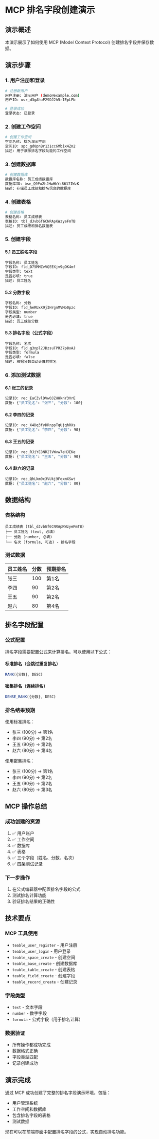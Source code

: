 # MCP 排名字段创建演示

## 演示概述

本演示展示了如何使用 MCP (Model Context Protocol) 创建排名字段并保存数据。

## 演示步骤

### 1. 用户注册和登录
```bash
# 注册新用户
用户注册: 演示用户 (demo@example.com)
用户ID: usr_d3gAhuP29DJ2h5rIEpLFb

# 登录成功
登录状态: 已登录
```

### 2. 创建工作空间
```bash
# 创建工作空间
空间名称: 排名演示空间
空间ID: spc_gd0pnBr131cc6Mbix4Zn2
描述: 用于演示排名字段功能的工作空间
```

### 3. 创建数据库
```bash
# 创建数据库
数据库名称: 员工成绩数据库
数据库ID: bse_Q9Po2hJHwHhYs8617IWzK
描述: 存储员工成绩和排名信息的数据库
```

### 4. 创建表格
```bash
# 创建表格
表格名称: 员工成绩表
表格ID: tbl_dJvbGf6CNRApKWzyeFmTB
描述: 员工成绩和排名数据表
```

### 5. 创建字段

#### 5.1 员工姓名字段
```bash
字段名称: 员工姓名
字段ID: fld_D75MMZvVQEEXjv9gOK4mf
字段类型: text
是否必填: true
描述: 员工姓名
```

#### 5.2 分数字段
```bash
字段名称: 分数
字段ID: fld_heRUxX9jIHrgnMVMo0pzc
字段类型: number
是否必填: true
描述: 员工成绩分数
```

#### 5.3 排名字段（公式字段）
```bash
字段名称: 名次
字段ID: fld_g3npl2JDzsuTPRZ7p8xAJ
字段类型: formula
是否必填: false
描述: 根据分数自动计算的排名
```

### 6. 添加测试数据

#### 6.1 张三的记录
```bash
记录ID: rec_EaCZvlDVwOJZHHknY3VrE
数据: {"员工姓名": "张三", "分数": 100}
```

#### 6.2 李四的记录
```bash
记录ID: rec_X4Dq3fyDRnppTqUjqhRXs
数据: {"员工姓名": "李四", "分数": 90}
```

#### 6.3 王五的记录
```bash
记录ID: rec_RJiYE8NR2lVWvw7eHJEKe
数据: {"员工姓名": "王五", "分数": 90}
```

#### 6.4 赵六的记录
```bash
记录ID: rec_QhLkm0c3VUkj9FoxmXSwt
数据: {"员工姓名": "赵六", "分数": 80}
```

## 数据结构

### 表格结构
```
员工成绩表 (tbl_dJvbGf6CNRApKWzyeFmTB)
├── 员工姓名 (text, 必填)
├── 分数 (number, 必填)
└── 名次 (formula, 可选) - 排名字段
```

### 测试数据
| 员工姓名 | 分数 | 预期排名 |
|---------|------|----------|
| 张三    | 100  | 第1名    |
| 李四    | 90   | 第2名    |
| 王五    | 90   | 第2名    |
| 赵六    | 80   | 第4名    |

## 排名字段配置

### 公式配置
排名字段需要配置公式来计算排名。可以使用以下公式：

#### 标准排名（会跳过重复排名）
```javascript
RANK({分数}, DESC)
```

#### 密集排名（连续排名）
```javascript
DENSE_RANK({分数}, DESC)
```

### 排名结果预期
使用标准排名：
- 张三 (100分) → 第1名
- 李四 (90分) → 第2名
- 王五 (90分) → 第2名
- 赵六 (80分) → 第4名

使用密集排名：
- 张三 (100分) → 第1名
- 李四 (90分) → 第2名
- 王五 (90分) → 第2名
- 赵六 (80分) → 第3名

## MCP 操作总结

### 成功创建的资源
1. ✅ 用户账户
2. ✅ 工作空间
3. ✅ 数据库
4. ✅ 表格
5. ✅ 三个字段（姓名、分数、名次）
6. ✅ 四条测试记录

### 下一步操作
1. 在公式编辑器中配置排名字段的公式
2. 测试排名计算功能
3. 验证排名结果的正确性

## 技术要点

### MCP 工具使用
- `teable_user_register` - 用户注册
- `teable_user_login` - 用户登录
- `teable_space_create` - 创建空间
- `teable_base_create` - 创建数据库
- `teable_table_create` - 创建表格
- `teable_field_create` - 创建字段
- `teable_record_create` - 创建记录

### 字段类型
- `text` - 文本字段
- `number` - 数字字段
- `formula` - 公式字段（用于排名计算）

### 数据验证
- 所有操作都成功完成
- 数据格式正确
- 字段类型匹配
- 记录创建成功

## 演示完成

通过 MCP 成功创建了完整的排名字段演示环境，包括：
- 用户管理系统
- 工作空间和数据库
- 包含排名字段的表格
- 测试数据

现在可以在前端界面中配置排名字段的公式，实现自动排名功能。
